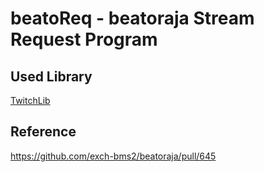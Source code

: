 beatoReq - beatoraja Stream Request Program
===============
## Used Library
[TwitchLib](https://github.com/TwitchLib/TwitchLib)

## Reference
https://github.com/exch-bms2/beatoraja/pull/645